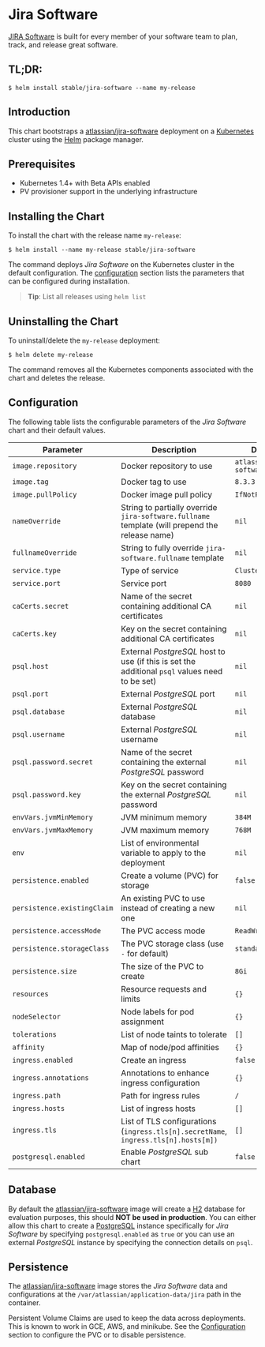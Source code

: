 # Jira Software

[JIRA Software](https://www.atlassian.com/software/jira) is built for every member of your software team to plan, track, and release great software.

## TL;DR:

```console
$ helm install stable/jira-software --name my-release
```

## Introduction

This chart bootstraps a [atlassian/jira-software](https://hub.docker.com/r/atlassian/jira-software/) deployment on a [Kubernetes](http://kubernetes.io) cluster using the [Helm](https://helm.sh) package manager.

## Prerequisites

- Kubernetes 1.4+ with Beta APIs enabled
- PV provisioner support in the underlying infrastructure

## Installing the Chart

To install the chart with the release name `my-release`:

```console
$ helm install --name my-release stable/jira-software
```

The command deploys *Jira Software* on the Kubernetes cluster in the default configuration. The [configuration](#configuration) section lists the parameters that can be configured during installation.

> **Tip**: List all releases using `helm list`

## Uninstalling the Chart

To uninstall/delete the `my-release` deployment:

```console
$ helm delete my-release
```

The command removes all the Kubernetes components associated with the chart and deletes the release.

## Configuration

The following table lists the configurable parameters of the *Jira Software* chart and their default values.

| Parameter | Description | Default|
| --- | --- | --- |
| `image.repository` | Docker repository to use | `atlassian/jira-software` |
| `image.tag` | Docker tag to use | `8.3.3` |
| `image.pullPolicy` | Docker image pull policy | `IfNotPresent` |
| `nameOverride` | String to partially override `jira-software.fullname` template (will prepend the release name) | `nil` |
| `fullnameOverride` | String to fully override `jira-software.fullname` template | `nil`
| `service.type` | Type of service | `ClusterIP` |
| `service.port` | Service port | `8080` |
| `caCerts.secret` | Name of the secret containing additional CA certificates | `nil` |
| `caCerts.key` | Key on the secret containing additional CA certificates | `nil` |
| `psql.host` | External *PostgreSQL* host to use (if this is set the additional `psql` values need to be set) | `nil` |
| `psql.port` | External *PostgreSQL* port | `nil` |
| `psql.database` | External *PostgreSQL* database | `nil` |
| `psql.username` | External *PostgreSQL* username | `nil` |
| `psql.password.secret` | Name of the secret containing the external *PostgreSQL* password | `nil` |
| `psql.password.key` | Key on the secret containing the external *PostgreSQL* password | `nil` |
| `envVars.jvmMinMemory` | JVM minimum memory | `384M` |
| `envVars.jvmMaxMemory` | JVM maximum memory | `768M` |
| `env` | List of environmental variable to apply to the deployment | `nil` |
| `persistence.enabled` | Create a volume (PVC) for storage | `false` |
| `persistence.existingClaim` | An existing PVC to use instead of creating a new one | `nil` |
| `persistence.accessMode` | The PVC access mode | `ReadWriteOnce` |
| `persistence.storageClass` | The PVC storage class (use `-` for default) | `standard` |
| `persistence.size` | The size of the PVC to create | `8Gi` |
| `resources` | Resource requests and limits | `{}` |
| `nodeSelector` | Node labels for pod assignment | `{}` |
| `tolerations` | List of node taints to tolerate | `[]` |
| `affinity` | Map of node/pod affinities | `{}` |
| `ingress.enabled` | Create an ingress | `false` |
| `ingress.annotations` | Annotations to enhance ingress configuration | `{}` |
| `ingress.path` | Path for ingress rules | `/` |
| `ingress.hosts` | List of ingress hosts | `[]` |
| `ingress.tls` | List of TLS configurations (`ingress.tls[n].secretName`, `ingress.tls[n].hosts[m])` | `[]` |
| `postgresql.enabled` | Enable *PostgreSQL* sub chart | `false` |

## Database

By default the [atlassian/jira-software](https://hub.docker.com/r/atlassian/jira-software/) image will create a [H2](https://www.h2database.com/html/main.html) database for evaluation purposes, this should **NOT be used in production**. You can either allow this chart to create a [PostgreSQL](https://hub.docker.com/_/postgres) instance specifically for *Jira Software* by specifying `postgresql.enabled` as `true` or you can use an external *PostgreSQL* instance by specifying the connection details on `psql`.

## Persistence

The [atlassian/jira-software](https://hub.docker.com/r/atlassian/jira-software/) image stores the *Jira Software* data and configurations at the `/var/atlassian/application-data/jira` path in the container.

Persistent Volume Claims are used to keep the data across deployments. This is known to work in GCE, AWS, and minikube.
See the [Configuration](#configuration) section to configure the PVC or to disable persistence.
